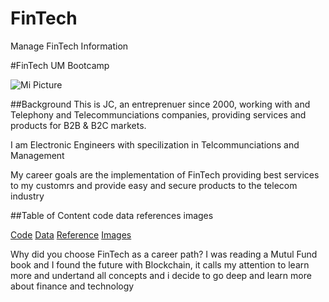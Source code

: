# FinTech

Manage FinTech Information

#FinTech UM Bootcamp

![Mi Picture](https://www.telonline.com/wp-content/uploads/2019/10/LOGO_TELONLINE.png)

##Background
This is JC, an entreprenuer since 2000, working with and Telephony and Telecommunciations companies, providing services and products for B2B & B2C markets. 

I am Electronic Engineers with specilization in Telcommunciations and Management  

My career goals are the implementation of FinTech providing best services to my customrs and provide easy and secure products to the telecom industry

##Table of Content
  code
  data
  references
  images

[Code](code)
[Data](data)
[Reference](reference)
[Images](images)

Why did you choose FinTech as a career path?
I was reading a Mutul Fund book and I found the future with Blockchain, it calls my attention to learn more and undertand all concepts and i decide to go deep and learn more about finance and technology